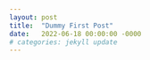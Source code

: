 ```yaml
---
layout: post
title:  "Dummy First Post"
date:   2022-06-18 00:00:00 -0000
# categories: jekyll update
---
```

<!-- Active inference is an agent modeling framework born out of theoretical neuroscience in the mid to late 2000s. 

$$
\begin{align}
y &= kx + b \\
y &= kx + b \\
\end{align}
$$ -->

<!-- The goal of this article is to add some extra info
about blog writing with _Jekyll_.

## Structure your posts

Use level 2 (`##`) and if necessary level 3 (`###`) titles
to structure your posts.

## Display code snippets

You can display a block of code like the following using triple backticks.
You can also specify the language after the first triple backticks.

```python
def hello(name):
    return f'hello {name}'
```

## Add images

Create an `assets` folder where you can put all your images,
then display them with a link starting with an exclamative mark like this:
`![my inspiring image]({{ "/assets/sample-image.jpg" | relative_url }})`.

![my inspiring image]({{ "/assets/yingzhen_neurips_approximate_inference_tutorial.jpg" | relative_url }})
_Photo by [Ian Schneider](https://unsplash.com/@goian)_ -->
